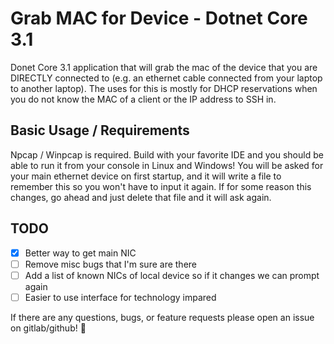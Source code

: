 # Grab MAC for Device - Dotnet Core 3.1

Donet Core 3.1 application that will grab the mac of the device that you are DIRECTLY connected to (e.g. an ethernet cable connected from your laptop to another laptop). The uses for this is mostly for DHCP reservations when you do not know the MAC of a client or the IP address to SSH in.

## Basic Usage / Requirements

Npcap / Winpcap is required. Build with your favorite IDE and you should be able to run it from your console in Linux and Windows! You will be asked for your main ethernet device on first startup, and it will write a file to remember this so you won't have to input it again. If for some reason this changes, go ahead and just delete that file and it will ask again.

## TODO

- [x] Better way to get main NIC
- [ ] Remove misc bugs that I'm sure are there
- [ ] Add a list of known NICs of local device so if it changes we can prompt again
- [ ] Easier to use interface for technology impared

If there are any questions, bugs, or feature requests please open an issue on gitlab/github! :dog:
